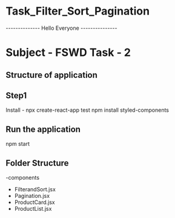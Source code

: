 # Task_Filter_Sort_Pagination

-------------- Hello Everyone ---------------
# Subject - FSWD Task - 2

## Structure of application 

## Step1 
Install - npx create-react-app test
          npm install styled-components

## Run the application 
npm start

## Folder Structure 
 -components
   - FilterandSort.jsx
   - Pagination.jsx
   - ProductCard.jsx
   - ProductList.jsx
     
